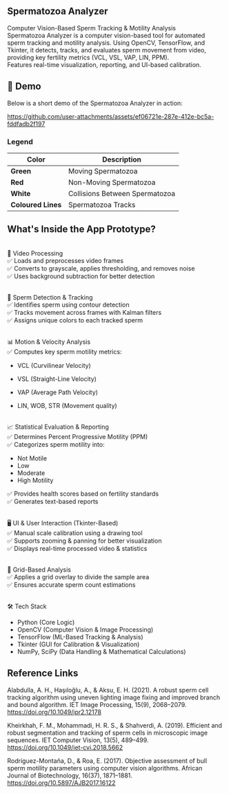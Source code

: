 ## Spermatozoa Analyzer

Computer Vision-Based Sperm Tracking & Motility Analysis
<br>Spermatozoa Analyzer is a computer vision-based tool for automated sperm tracking and motility analysis. Using OpenCV, TensorFlow, and Tkinter, it detects, tracks, and evaluates sperm movement from video, providing key fertility metrics (VCL, VSL, VAP, LIN, PPM). <br>Features real-time visualization, reporting, and UI-based calibration.

## 🎥 Demo  
Below is a short demo of the Spermatozoa Analyzer in action:

https://github.com/user-attachments/assets/ef06721e-287e-412e-bc5a-fddfadb2f197

### Legend

| **Color**          | **Description**               |
|---------------------|-------------------------------|
|  **Green**        | Moving Spermatozoa            |
|  **Red**          | Non-Moving Spermatozoa        |
|  **White**        | Collisions Between Spermatozoa|
| **Coloured Lines**  | Spermatozoa Tracks            |

## What's Inside the App Prototype?

<br>🎥 Video Processing
<br>✅ Loads and preprocesses video frames
<br>✅ Converts to grayscale, applies thresholding, and removes noise
<br>✅ Uses background subtraction for better detection

<br>📍 Sperm Detection & Tracking
<br>✅ Identifies sperm using contour detection
<br>✅ Tracks movement across frames with Kalman filters
<br>✅ Assigns unique colors to each tracked sperm

<br>📊 Motion & Velocity Analysis
<br>✅ Computes key sperm motility metrics:

* VCL (Curvilinear Velocity)
* VSL (Straight-Line Velocity)
* VAP (Average Path Velocity)

* LIN, WOB, STR (Movement quality)

<br>📈 Statistical Evaluation & Reporting
<br>✅ Determines Percent Progressive Motility (PPM)
<br>✅ Categorizes sperm motility into:
* Not Motile
* Low
* Moderate
* High Motility

✅ Provides health scores based on fertility standards
<br>✅ Generates text-based reports

<br>🖥️ UI & User Interaction (Tkinter-Based)
<br>✅ Manual scale calibration using a drawing tool
<br>✅ Supports zooming & panning for better visualization
<br>✅ Displays real-time processed video & statistics

<br>📡 Grid-Based Analysis
<br>✅ Applies a grid overlay to divide the sample area
<br>✅ Ensures accurate sperm count estimations

<br>🛠 Tech Stack
* Python (Core Logic)
* OpenCV (Computer Vision & Image Processing)
* TensorFlow (ML-Based Tracking & Analysis)
* Tkinter (GUI for Calibration & Visualization)
* NumPy, SciPy (Data Handling & Mathematical Calculations)

## Reference Links 
Alabdulla, A. H., Haşıloğlu, A., & Aksu, E. H. (2021). A robust sperm cell tracking algorithm using uneven lighting image fixing and improved branch and bound algorithm. IET Image Processing, 15(9), 2068–2079. https://doi.org/10.1049/ipr2.12178

Kheirkhah, F. M., Mohammadi, H. R. S., & Shahverdi, A. (2019). Efficient and robust segmentation and tracking of sperm cells in microscopic image sequences. IET Computer Vision, 13(5), 489–499. https://doi.org/10.1049/iet-cvi.2018.5662

Rodríguez-Montaña, D., & Roa, E. (2017). Objective assessment of bull sperm motility parameters using computer vision algorithms. African Journal of Biotechnology, 16(37), 1871–1881. https://doi.org/10.5897/AJB2017.16122



